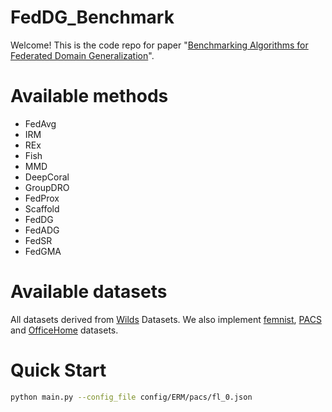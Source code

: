 # FedDG_Benchmark
Welcome! This is the code repo for paper "[Benchmarking Algorithms for Federated Domain Generalization]()".

# Available methods
* FedAvg
* IRM
* REx
* Fish
* MMD
* DeepCoral
* GroupDRO
* FedProx
* Scaffold
* FedDG
* FedADG
* FedSR
* FedGMA
# Available datasets
All datasets derived from [Wilds](https://wilds.stanford.edu/) Datasets. We also implement [femnist](https://leaf.cmu.edu/), [PACS](https://arxiv.org/abs/2007.01434) and [OfficeHome](https://arxiv.org/abs/2007.01434) datasets.

# Quick Start
```bash
python main.py --config_file config/ERM/pacs/fl_0.json
```
